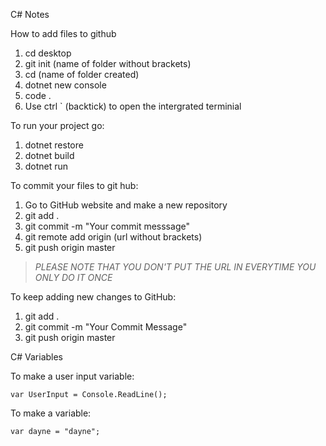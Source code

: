 C# Notes

How to add files to github
1. cd desktop
2. git init (name of folder without brackets)
3. cd (name of folder created)
4. dotnet new console
5. code .
6. Use ctrl ` (backtick) to open the intergrated terminial

To run your project go:
1. dotnet restore
2. dotnet build
3. dotnet run

To commit your files to git hub:
1. Go to GitHub website and make a new repository
2. git add .
3. git commit -m "Your commit messsage"
4. git remote add origin (url without brackets)
5. git push origin master

>*PLEASE NOTE THAT YOU DON'T PUT THE URL IN EVERYTIME YOU ONLY DO IT ONCE*

To keep adding new changes to GitHub:
1. git add .
2. git commit -m "Your Commit Message"
3. git push origin master

C# Variables

To make a user input variable:
```
var UserInput = Console.ReadLine();
```

To make a variable:
```
var dayne = "dayne";
```